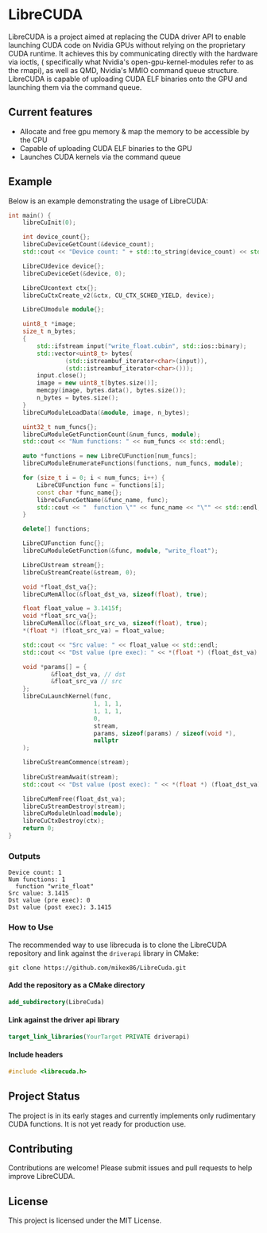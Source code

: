 # LibreCUDA

LibreCUDA is a project aimed at replacing the CUDA driver API to enable launching CUDA code on Nvidia GPUs without
relying on the proprietary CUDA runtime. It achieves this by communicating directly with the hardware via ioctls, (
specifically what Nvidia's open-gpu-kernel-modules refer to as the rmapi), as well as QMD, Nvidia's MMIO command queue
structure. LibreCUDA is capable of uploading CUDA ELF binaries onto the GPU and launching them via the command queue.

## Current features

- Allocate and free gpu memory & map the memory to be accessible by the CPU
- Capable of uploading CUDA ELF binaries to the GPU
- Launches CUDA kernels via the command queue

## Example

Below is an example demonstrating the usage of LibreCUDA:

```cpp
int main() {
    libreCuInit(0);

    int device_count{};
    libreCuDeviceGetCount(&device_count);
    std::cout << "Device count: " + std::to_string(device_count) << std::endl;

    LibreCUdevice device{};
    libreCuDeviceGet(&device, 0);

    LibreCUcontext ctx{};
    libreCuCtxCreate_v2(&ctx, CU_CTX_SCHED_YIELD, device);

    LibreCUmodule module{};

    uint8_t *image;
    size_t n_bytes;
    {
        std::ifstream input("write_float.cubin", std::ios::binary);
        std::vector<uint8_t> bytes(
                (std::istreambuf_iterator<char>(input)),
                (std::istreambuf_iterator<char>()));
        input.close();
        image = new uint8_t[bytes.size()];
        memcpy(image, bytes.data(), bytes.size());
        n_bytes = bytes.size();
    }
    libreCuModuleLoadData(&module, image, n_bytes);

    uint32_t num_funcs{};
    libreCuModuleGetFunctionCount(&num_funcs, module);
    std::cout << "Num functions: " << num_funcs << std::endl;

    auto *functions = new LibreCUFunction[num_funcs];
    libreCuModuleEnumerateFunctions(functions, num_funcs, module);

    for (size_t i = 0; i < num_funcs; i++) {
        LibreCUFunction func = functions[i];
        const char *func_name{};
        libreCuFuncGetName(&func_name, func);
        std::cout << "  function \"" << func_name << "\"" << std::endl;
    }

    delete[] functions;

    LibreCUFunction func{};
    libreCuModuleGetFunction(&func, module, "write_float");

    LibreCUstream stream{};
    libreCuStreamCreate(&stream, 0);

    void *float_dst_va{};
    libreCuMemAlloc(&float_dst_va, sizeof(float), true);

    float float_value = 3.1415f;
    void *float_src_va{};
    libreCuMemAlloc(&float_src_va, sizeof(float), true);
    *(float *) (float_src_va) = float_value;

    std::cout << "Src value: " << float_value << std::endl;
    std::cout << "Dst value (pre exec): " << *(float *) (float_dst_va) << std::endl;

    void *params[] = {
            &float_dst_va, // dst
            &float_src_va // src
    };
    libreCuLaunchKernel(func,
                        1, 1, 1,
                        1, 1, 1,
                        0,
                        stream,
                        params, sizeof(params) / sizeof(void *),
                        nullptr
    );

    libreCuStreamCommence(stream);
    
    libreCuStreamAwait(stream);
    std::cout << "Dst value (post exec): " << *(float *) (float_dst_va) << std::endl;

    libreCuMemFree(float_dst_va);
    libreCuStreamDestroy(stream);
    libreCuModuleUnload(module);
    libreCuCtxDestroy(ctx);
    return 0;
}
```

### Outputs

```console
Device count: 1
Num functions: 1
  function "write_float"
Src value: 3.1415
Dst value (pre exec): 0
Dst value (post exec): 3.1415
```

### How to Use

The recommended way to use librecuda is to clone the LibreCUDA repository and link against the `driverapi` library in
CMake:

```
git clone https://github.com/mikex86/LibreCuda.git
```

#### Add the repository as a CMake directory

```cmake
add_subdirectory(LibreCuda)
```

#### Link against the driver api library

```cmake
target_link_libraries(YourTarget PRIVATE driverapi)
```

#### Include headers

```c
#include <librecuda.h>
```

## Project Status

The project is in its early stages and currently implements only rudimentary CUDA functions. It is not yet ready for
production use.

## Contributing

Contributions are welcome! Please submit issues and pull requests to help improve LibreCUDA.

## License

This project is licensed under the MIT License.
